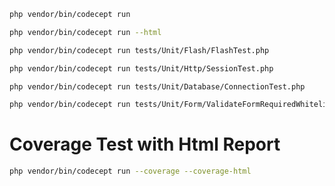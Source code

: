 ```bash
php vendor/bin/codecept run
```

```bash
php vendor/bin/codecept run --html
```


```bash
php vendor/bin/codecept run tests/Unit/Flash/FlashTest.php

```

```bash
php vendor/bin/codecept run tests/Unit/Http/SessionTest.php

```

```bash
php vendor/bin/codecept run tests/Unit/Database/ConnectionTest.php
```

```bash
php vendor/bin/codecept run tests/Unit/Form/ValidateFormRequiredWhitelistTest.php
```

# Coverage Test with Html Report

``` bash
php vendor/bin/codecept run --coverage --coverage-html 
```